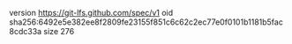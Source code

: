 version https://git-lfs.github.com/spec/v1
oid sha256:6492e5e382ee8f2809fe23155f851c6c62c2ec77e0f0101b1181b5fac8cdc33a
size 276

